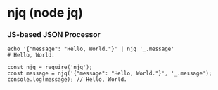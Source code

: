 njq (node jq)
======

### JS-based JSON Processor

```
echo '{"message": "Hello, World."}' | njq '_.message'
# Hello, World.
```

```
const njq = require('njq');
const message = njq('{"message": "Hello, World."}', '_.message');
console.log(message); // Hello, World.
```
